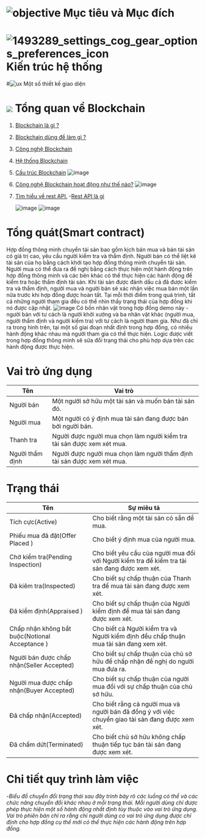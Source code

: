 #  ![objective](https://user-images.githubusercontent.com/86102398/139563263-951e4ef6-94ac-4ddd-b3e1-fc31e35bdb4c.png) Mục tiêu và Mục đích
# ![1493289_settings_cog_gear_options_preferences_icon](https://user-images.githubusercontent.com/86102398/139563205-fe55f05f-39ab-4a83-8b9f-666973bb72a9.png) Kiến trúc hệ thống
#![ux](https://user-images.githubusercontent.com/86102398/139563279-bea016af-e7e8-4ad1-8d21-5b66dfcfcba6.png) Một số thiết kế giao diện

# ![](https://user-images.githubusercontent.com/92350565/138580656-744676a8-a68d-40c4-aae6-823a798fcc3b.PNG) Tổng quan về Blockchain


1. [Blockchain là gì ?](https://github.com/NguyenHaDoanh/se07-24.1/blob/main/Definition/Blockchain)
2. [Blockchain dùng để làm gì ?](https://github.com/NguyenHaDoanh/se07-24.1/blob/main/Use/%E1%BB%A8ng%20d%E1%BB%A5ng)
3. [Công nghệ Blockchain](https://github.com/NguyenHaDoanh/se07-24.1/tree/main/Tech)
4. [Hệ thống Blockchain](https://github.com/NguyenHaDoanh/se07-24.1/blob/main/System/H%E1%BB%87%20th%E1%BB%91ng)
5. [Cấu trúc Blockchain](https://github.com/NguyenHaDoanh/se07-24.1/blob/main/Structure/C%E1%BA%A5u%20tr%C3%BAc)
       ![image](https://user-images.githubusercontent.com/92654803/138794918-23ca0a04-8ee0-4eaa-9325-6b47699783d6.png)
6. [Công nghệ Blockchain hoạt động như thế nào?](https://github.com/NguyenHaDoanh/se07-24.1/blob/main/Operation/C%C3%A1ch%20ho%E1%BA%A1t%20%C4%91%E1%BB%99ng)
      ![image](https://user-images.githubusercontent.com/92654803/138794853-808260b1-f07c-4699-b6a3-d7e203af86cc.png)
7. [Tìm hiểu về rest API.](https://www.redhat.com/en/topics/api/what-is-a-rest-api?fbclid=IwAR3LFXGv7ET1Lu9_MdPFU0NxX92vHVXwGm6xNDvXNPOwmImbQeWFX5XUV3o)
  -[Rest API là gì](https://itnavi.com.vn/blog/rest-api-la-gi/)
    
    ![image](https://user-images.githubusercontent.com/86102398/138792758-5fce033c-f88f-4bf4-ba62-db88c5daab83.png)
    ![image](https://user-images.githubusercontent.com/86102398/138792800-40880189-0bed-4206-9e5e-405a131cd117.png)


# Tổng quát(Smart contract)
Hợp đồng thông minh chuyển tài sản bao gồm kịch bản mua và bán tài sản có giá trị cao, yêu cầu người kiểm tra và thẩm định. Người bán có thể liệt kê tài sản của họ bằng cách khởi tạo hợp đồng thông minh chuyển tài sản. Người mua có thể đưa ra đề nghị bằng cách thực hiện một hành động trên hợp đồng thông minh và các bên khác có thể thực hiện các hành động để kiểm tra hoặc thẩm định tài sản. Khi tài sản được đánh dấu cả đã được kiểm tra và thẩm định, người mua và người bán sẽ xác nhận việc mua bán một lần nữa trước khi hợp đồng được hoàn tất. Tại mỗi thời điểm trong quá trình, tất cả những người tham gia đều có thể nhìn thấy trạng thái của hợp đồng khi nó được cập nhật. 
![image](https://user-images.githubusercontent.com/86102398/138625413-45b50ebf-0624-4e74-b9f7-c432f29acedb.png)
Có bốn nhân vật trong hợp đồng demo này - người bán với tư cách là người khởi xướng và ba nhân vật khác (người mua, người thẩm định và người kiểm tra) với tư cách là người tham gia. Như đã chỉ ra trong hình trên, tại một số giai đoạn nhất định trong hợp đồng, có nhiều hành động khác nhau mà người tham gia có thể thực hiện. Logic được viết trong hợp đồng thông minh sẽ sửa đổi trạng thái cho phù hợp dựa trên các hành động được thực hiện. 
# Vai trò ứng dụng 
|Tên|Vai trò|
|---|-------|
|Người bán|Một người sở hữu một tài sản và muốn bán tài sản đó. |
|Người mua|Một người có ý định mua tài sản đang được bán bởi người bán. |
|Thanh tra|Người được người mua chọn làm người kiểm tra tài sản được xem xét mua. |
|Người thẩm định|Người được người mua chọn làm người thẩm định tài sản được xem xét mua. |

# Trạng thái
|Tên|Sự miêu tả|
|---|----------|
|Tích cực(Active)|Cho biết rằng một tài sản có sẵn để mua.|
|Phiếu mua đã đặt(Offer Placed )|Cho biết ý định mua của người mua.|
|Chờ kiểm tra(Pending Inspection)|Cho biết yêu cầu của người mua đối với Người kiểm tra để kiểm tra tài sản đang được xem xét.|
|Đã kiêm tra(Inspected)|Cho biết sự chấp thuận của Thanh tra để mua tài sản đang được xem xét.|
|Đã kiểm định(Appraised )|Cho biết sự chấp thuận của Người kiểm định để mua tài sản đang được xem xét. |
|Chấp nhận không bắt buộc(Notional Acceptance )|Cho biết cả Người kiểm tra và Người kiểm định đều chấp thuận mua tài sản đang xem xét. |
|Người bán được chấp nhận(Seller Accepted)|Cho biết sự chấp thuận của chủ sở hữu để chấp nhận đề nghị do người mua đưa ra. |
|Người mua được chấp nhận(Buyer Accepted) |Cho biết sự chấp thuận của người mua đối với sự chấp thuận của chủ sở hữu. |
|Đã chấp nhận(Accepted)|Cho biết rằng cả người mua và người bán đã đồng ý với việc chuyển giao tài sản đang được xem xét. |
|Đã chấm dứt(Terminated)|Cho biết chủ sở hữu không chấp thuận tiếp tục bán tài sản đang được xem xét. |
# Chi tiết quy trình làm việc
  -*Biểu đồ chuyển đổi trạng thái sau đây trình bày rõ các luồng có thể và các chức năng chuyển đổi khác nhau ở mỗi trạng thái. Mỗi người dùng chỉ được phép thực hiện một số hành động nhất định tùy thuộc vào vai trò ứng dụng. Vai trò phiên bản chỉ ra rằng chỉ người dùng có vai trò ứng dụng được chỉ định cho hợp đồng cụ thể mới có thể thực hiện các hành động trên hợp đồng.* 
